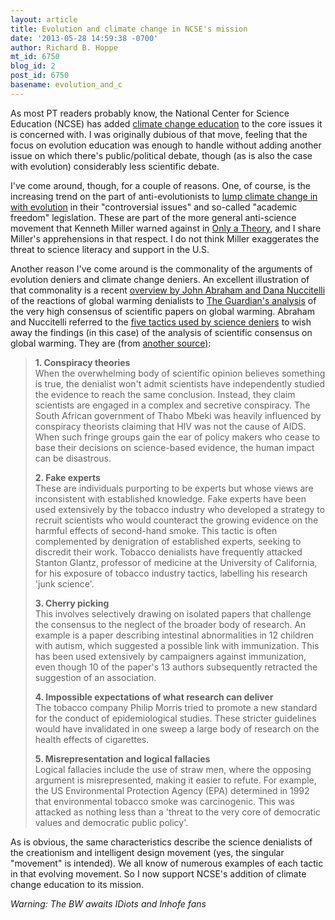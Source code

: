 ```yaml
---
layout: article
title: Evolution and climate change in NCSE's mission
date: '2013-05-28 14:59:38 -0700'
author: Richard B. Hoppe
mt_id: 6750
blog_id: 2
post_id: 6750
basename: evolution_and_c
---
```

As most PT readers probably know, the National Center for Science Education (NCSE) has added [climate change education](http://ncse.com/climate) to the core issues it is concerned with. I was originally dubious of that move, feeling that the focus on evolution education was enough to handle without adding another issue on which there's public/political debate, though (as is also the case with evolution) considerably less scientific debate. 

I've come around, though, for a couple of reasons. One, of course, is the increasing trend on the part of anti-evolutionists to [lump climate change in with evolution](http://ncse.com/evolution/anti-evolution-anti-climate-science-legislation-scorecard-2013) in their "controversial issues" and so-called "academic freedom" legislation. These are part of the more general anti-science movement that Kenneth Miller warned against in [Only a Theory](http://www.onlyatheorythebook.com/), and I share Miller's apprehensions in that respect. I do not think Miller exaggerates the threat to science literacy and support in the U.S.

Another reason I've come around is the commonality of the arguments of evolution deniers and climate change deniers. An excellent illustration of that commonality is a recent [overview by John Abraham and Dana Nuccitelli](http://www.guardian.co.uk/environment/climate-consensus-97-per-cent/2013/may/28/global-warming-consensus-climate-denialism-characteristics?utm_source=feedly) of the reactions of global warming denialists to [The Guardian's analysis](http://www.guardian.co.uk/environment/climate-consensus-97-per-cent/2013/may/16/climate-change-scienceofclimatechange) of the very high consensus of scientific papers on global warming. Abraham and Nuccitelli referred to the [five tactics used by science deniers](http://scienceblogs.com/denialism/about/) to wish away the findings (in this case) of the analysis of scientific consensus on global warming. They are (from [another source)](http://www.skepticalscience.com/5-characteristics-of-scientific-denialism.html):


> **1. Conspiracy theories**  
> When the overwhelming body of scientific opinion believes something is true, the denialist won't admit scientists have independently studied the evidence to reach the same conclusion. Instead, they claim scientists are engaged in a complex and secretive conspiracy. The South African government of Thabo Mbeki was heavily influenced by conspiracy theorists claiming that HIV was not the cause of AIDS. When such fringe groups gain the ear of policy makers who cease to base their decisions on science-based evidence, the human impact can be disastrous.
> 
> **2. Fake experts**  
> These are individuals purporting to be experts but whose views are inconsistent with established knowledge. Fake experts have been used extensively by the tobacco industry who developed a strategy to recruit scientists who would counteract the growing evidence on the harmful effects of second-hand smoke. This tactic is often complemented by denigration of established experts, seeking to discredit their work. Tobacco denialists have frequently attacked Stanton Glantz, professor of medicine at the University of California, for his exposure of tobacco industry tactics, labelling his research 'junk science'.
> 
> **3. Cherry picking**  
> This involves selectively drawing on isolated papers that challenge the consensus to the neglect of the broader body of research. An example is a paper describing intestinal abnormalities in 12 children with autism, which suggested a possible link with immunization. This has been used extensively by campaigners against immunization, even though 10 of the paper's 13 authors subsequently retracted the suggestion of an association.
> 
> **4. Impossible expectations of what research can deliver**  
> The tobacco company Philip Morris tried to promote a new standard for the conduct of epidemiological studies. These stricter guidelines would have invalidated in one sweep a large body of research on the health effects of cigarettes.
> 
> **5. Misrepresentation and logical fallacies**  
> Logical fallacies include the use of straw men, where the opposing argument is misrepresented, making it easier to refute. For example, the US Environmental Protection Agency (EPA) determined in 1992 that environmental tobacco smoke was carcinogenic. This was attacked as nothing less than a 'threat to the very core of democratic values and democratic public policy'.

As is obvious, the same characteristics describe the science denialists of the creationism and intelligent design movement (yes, the singular "movement" is intended). We all know of numerous examples of each tactic in that evolving movement. So I now support NCSE's addition of climate change education to its mission.

_Warning: The BW awaits IDiots and Inhofe fans_

